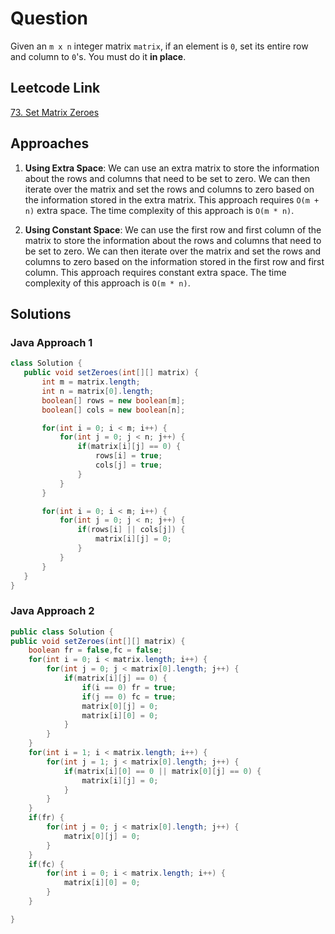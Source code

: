 # Question

Given an `m x n` integer matrix `matrix`, if an element is `0`, set its entire row and column to `0`'s.
You must do it **in place**.

## Leetcode Link

[73. Set Matrix Zeroes](https://leetcode.com/problems/set-matrix-zeroes/)

## Approaches

1. **Using Extra Space**: We can use an extra matrix to store the information about the rows and columns that need to be set to zero. We can then iterate over the matrix and set the rows and columns to zero based on the information stored in the extra matrix. This approach requires `O(m + n)` extra space. The time complexity of this approach is `O(m * n)`.

2. **Using Constant Space**: We can use the first row and first column of the matrix to store the information about the rows and columns that need to be set to zero. We can then iterate over the matrix and set the rows and columns to zero based on the information stored in the first row and first column. This approach requires constant extra space. The time complexity of this approach is `O(m * n)`.

## Solutions

### Java Approach 1

```java
class Solution {
   public void setZeroes(int[][] matrix) {
       int m = matrix.length;
       int n = matrix[0].length;
       boolean[] rows = new boolean[m];
       boolean[] cols = new boolean[n];

       for(int i = 0; i < m; i++) {
           for(int j = 0; j < n; j++) {
               if(matrix[i][j] == 0) {
                   rows[i] = true;
                   cols[j] = true;
               }
           }
       }

       for(int i = 0; i < m; i++) {
           for(int j = 0; j < n; j++) {
               if(rows[i] || cols[j]) {
                   matrix[i][j] = 0;
               }
           }
       }
   }
}
```

### Java Approach 2

```java
public class Solution {
public void setZeroes(int[][] matrix) {
    boolean fr = false,fc = false;
    for(int i = 0; i < matrix.length; i++) {
        for(int j = 0; j < matrix[0].length; j++) {
            if(matrix[i][j] == 0) {
                if(i == 0) fr = true;
                if(j == 0) fc = true;
                matrix[0][j] = 0;
                matrix[i][0] = 0;
            }
        }
    }
    for(int i = 1; i < matrix.length; i++) {
        for(int j = 1; j < matrix[0].length; j++) {
            if(matrix[i][0] == 0 || matrix[0][j] == 0) {
                matrix[i][j] = 0;
            }
        }
    }
    if(fr) {
        for(int j = 0; j < matrix[0].length; j++) {
            matrix[0][j] = 0;
        }
    }
    if(fc) {
        for(int i = 0; i < matrix.length; i++) {
            matrix[i][0] = 0;
        }
    }

}
```
